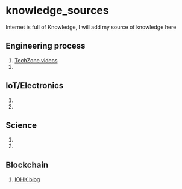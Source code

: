 # knowledge_sources
Internet is full of Knowledge, I will add my source of knowledge here

## Engineering process
1. [TechZone videos](https://www.youtube.com/channel/UC6H07z6zAwbHRl4Lbl0GSsw)
2. 
## IoT/Electronics
1. 
2. 

## Science 
1. 
2. 

## Blockchain 
1. [IOHK blog](https://iohk.io/en/blog/posts/page-1/)

